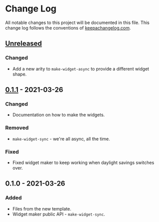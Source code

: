 # Change Log
All notable changes to this project will be documented in this file. This change log follows the conventions of [keepachangelog.com](http://keepachangelog.com/).

## [Unreleased]
### Changed
- Add a new arity to `make-widget-async` to provide a different widget shape.

## [0.1.1] - 2021-03-26
### Changed
- Documentation on how to make the widgets.

### Removed
- `make-widget-sync` - we're all async, all the time.

### Fixed
- Fixed widget maker to keep working when daylight savings switches over.

## 0.1.0 - 2021-03-26
### Added
- Files from the new template.
- Widget maker public API - `make-widget-sync`.

[Unreleased]: https://github.com/your-name/tractatus/compare/0.1.1...HEAD
[0.1.1]: https://github.com/your-name/tractatus/compare/0.1.0...0.1.1
